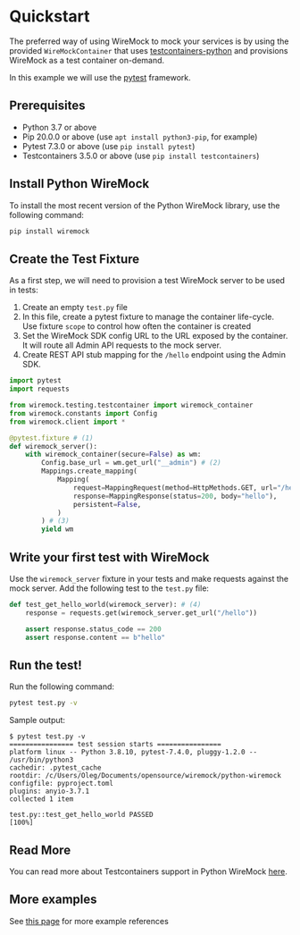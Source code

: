 # Quickstart

The preferred way of using WireMock to mock your services is by using the provided `WireMockContainer`
that uses [testcontainers-python](https://github.com/testcontainers/testcontainers-python)
and provisions WireMock as a test container on-demand.

In this example we will use the [pytest](https://docs.pytest.org/) framework.

## Prerequisites

- Python 3.7 or above
- Pip 20.0.0 or above (use `apt install python3-pip`, for example)
- Pytest 7.3.0 or above (use `pip install pytest`)
- Testcontainers 3.5.0 or above (use `pip install testcontainers`)

## Install Python WireMock

To install the most recent version of the Python WireMock library,
use the following command:

```bash
pip install wiremock
```

## Create the Test Fixture

As a first step, we will need to provision a test WireMock server to be used in tests:

1. Create an empty `test.py` file
2. In this file, create a pytest fixture to manage the container life-cycle.
   Use fixture `scope` to control how often the container is created
3. Set the WireMock SDK config URL to the URL exposed by the container.
   It will route all Admin API requests to
   the mock server.
4. Create REST API stub mapping for the `/hello` endpoint using the Admin SDK.

```python
import pytest
import requests

from wiremock.testing.testcontainer import wiremock_container
from wiremock.constants import Config
from wiremock.client import *

@pytest.fixture # (1)
def wiremock_server():
    with wiremock_container(secure=False) as wm:
        Config.base_url = wm.get_url("__admin") # (2)
        Mappings.create_mapping(
            Mapping(
                request=MappingRequest(method=HttpMethods.GET, url="/hello"),
                response=MappingResponse(status=200, body="hello"),
                persistent=False,
            )
        ) # (3)      
        yield wm
```

## Write your first test with WireMock

Use the `wiremock_server` fixture in your tests and make requests against the mock server.
Add the following test to the `test.py` file:

```python
def test_get_hello_world(wiremock_server): # (4)
    response = requests.get(wiremock_server.get_url("/hello"))

    assert response.status_code == 200
    assert response.content == b"hello"
```

## Run the test!

Run the following command:

```bash
pytest test.py -v
```

Sample output:

```
$ pytest test.py -v
================ test session starts ================
platform linux -- Python 3.8.10, pytest-7.4.0, pluggy-1.2.0 -- /usr/bin/python3
cachedir: .pytest_cache
rootdir: /c/Users/Oleg/Documents/opensource/wiremock/python-wiremock
configfile: pyproject.toml
plugins: anyio-3.7.1
collected 1 item

test.py::test_get_hello_world PASSED                                [100%]
```

## Read More

You can read more about Testcontainers support in Python WireMock [here](./testcontainers.md).

## More examples

See [this page](..) for more example references
